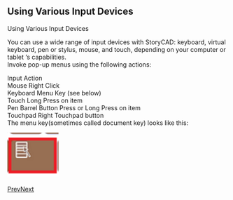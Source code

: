 ## Using Various Input Devices ##
Using Various Input Devices <br/>

You can use a wide range of input devices with StoryCAD:  keyboard, virtual keyboard, pen or stylus, mouse, and touch, depending on your computer or tablet ‘s capabilities. <br/>
Invoke pop-up menus using the following actions: <br/>

Input		Action <br/>
Mouse		Right Click <br/>
Keyboard		Menu Key (see below) <br/>
Touch		Long Press on item <br/>
Pen		Barrel Button Press or Long Press on item <br/>
Touchpad		Right Touchpad button <br/>
The menu key(sometimes called document key) looks like this:  <br/>

![](Keyboard-Right-Mouse-Key.png)
 <br/>
 <br/>
[Prev](Legal_Matters.md)[Next](Starting_and_Stopping_StoryCAD.md) <br/>
